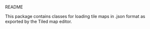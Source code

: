 README

This package contains classes for loading tile maps in .json format as
exported by the Tiled map editor.
